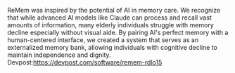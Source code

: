 ReMem was inspired by the potential of AI in memory care. We recognize that while advanced AI models like Claude can process and recall vast amounts of information, many elderly individuals struggle with memory decline especially without visual aide. By pairing AI's perfect memory with a human-centered interface, we created a system that serves as an externalized memory bank, allowing individuals with cognitive decline to maintain independence and dignity.
Devpost:https://devpost.com/software/remem-rdlo15
